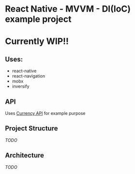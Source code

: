 # React Native - MVVM - DI(IoC) example project

# Currently WIP!!

## Uses:
- react-native
- react-navigation
- mobx
- inversify

## API
Uses [Currency API](https://github.com/fawazahmed0/currency-api) for example purpose

## Project Structure
*TODO*

## Architecture
*TODO*

